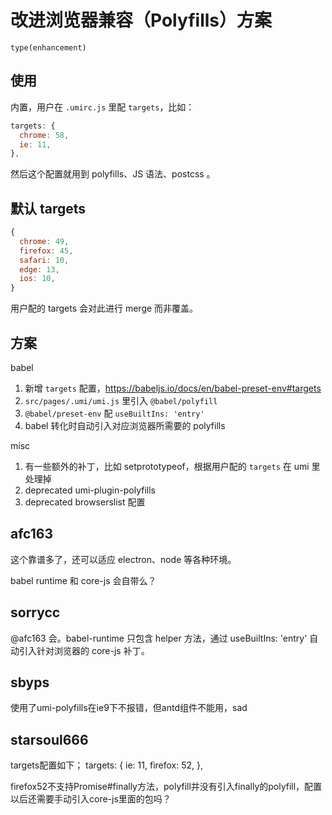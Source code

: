 # 改进浏览器兼容（Polyfills）方案

`type(enhancement)`

## 使用

内置，用户在 `.umirc.js` 里配 `targets`，比如：

```js
targets: {
  chrome: 58,
  ie: 11,
},
```

然后这个配置就用到 polyfills、JS 语法、postcss 。

## 默认 targets

```js
{
  chrome: 49,
  firefox: 45,
  safari: 10,
  edge: 13,
  ios: 10,
}
```

用户配的 targets 会对此进行 merge 而非覆盖。

## 方案

babel

1. 新增 `targets` 配置，https://babeljs.io/docs/en/babel-preset-env#targets
2. `src/pages/.umi/umi.js` 里引入 `@babel/polyfill`
3. `@babel/preset-env` 配 `useBuiltIns: 'entry'`
4. babel 转化时自动引入对应浏览器所需要的 polyfills

misc

1. 有一些额外的补丁，比如 setprototypeof，根据用户配的 `targets` 在 umi 里处理掉
2. deprecated umi-plugin-polyfills
3. deprecated browserslist 配置

## afc163

这个靠谱多了，还可以适应 electron、node 等各种环境。

babel runtime 和 core-js 会自带么？

## sorrycc

@afc163 会。babel-runtime 只包含 helper 方法，通过 useBuiltIns: 'entry' 自动引入针对浏览器的 core-js 补丁。

## sbyps

使用了umi-polyfills在ie9下不报错，但antd组件不能用，sad

## starsoul666

targets配置如下；
targets: {
ie: 11,
firefox: 52,
},

firefox52不支持Promise#finally方法，polyfill并没有引入finally的polyfill，配置以后还需要手动引入core-js里面的包吗？
